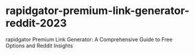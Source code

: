# rapidgator-premium-link-generator-reddit-2023
rapidgator Premium Link Generator: A Comprehensive Guide to Free Options and Reddit Insights
